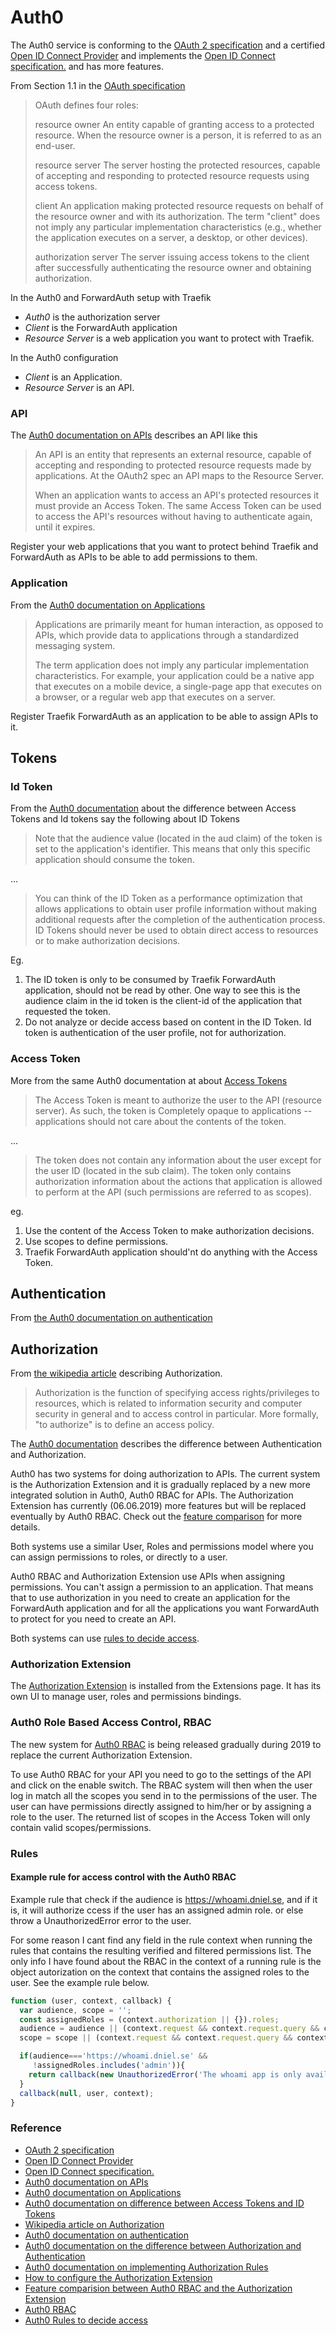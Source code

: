 # Auth0
The Auth0 service is conforming to the [OAuth 2 specification](https://tools.ietf.org/html/rfc6749)
and a certified [Open ID Connect Provider](http://openid.net/certification/) and implements the 
[Open ID Connect specification.](http://openid.net/specs/openid-connect-core-1_0.html) and has
more features.

From Section 1.1 in the [OAuth specification](https://tools.ietf.org/html/rfc6749#section-1.1)
>   OAuth defines four roles:
>
>   resource owner
>      An entity capable of granting access to a protected resource.
>      When the resource owner is a person, it is referred to as an
>      end-user.
>
>   resource server
>      The server hosting the protected resources, capable of accepting
>      and responding to protected resource requests using access tokens.
>
>   client
>      An application making protected resource requests on behalf of the
>      resource owner and with its authorization.  The term "client" does
>      not imply any particular implementation characteristics (e.g.,
>      whether the application executes on a server, a desktop, or other
>      devices).
>
>   authorization server
>      The server issuing access tokens to the client after successfully
>      authenticating the resource owner and obtaining authorization.
 
In the Auth0 and ForwardAuth setup with Traefik
- _Auth0_ is the authorization server
- _Client_ is the ForwardAuth application
- _Resource Server_ is a web application you want to protect with Traefik.

In the Auth0 configuration
- _Client_ is an Application.
- _Resource Server_ is an API.

### API
The [Auth0 documentation on APIs](https://auth0.com/docs/apis) describes an API like this
>An API is an entity that represents an external resource, capable of accepting and responding to protected resource requests 
>made by applications. At the OAuth2 spec an API maps to the Resource Server.
>
>When an application wants to access an API's protected resources it must provide an Access Token. 
>The same Access Token can be used to access the API's resources without having to authenticate again, until it expires.

Register your web applications that you want to protect behind Traefik and ForwardAuth as APIs to be able to add
permissions to them.

### Application
From the [Auth0 documentation on Applications](https://auth0.com/docs/applications)
> Applications are primarily meant for human interaction, as opposed to APIs, which provide data to applications through 
> a standardized messaging system.
>
> The term application does not imply any particular implementation characteristics. For example, your application could 
> be a native app that executes on a mobile device, a single-page app that executes on a browser, or a regular web app
> that executes on a server.

Register Traefik ForwardAuth as an application to be able to assign APIs to it.

## Tokens
### Id Token
From the [Auth0 documentation](https://auth0.com/docs/api-auth/tutorials/adoption/api-tokens#access-vs-id-tokens) about 
the difference between Access Tokens and Id tokens say the following about ID Tokens

>Note that the audience value (located in the aud claim) of the token is set to the application's identifier.
>This means that only this specific application should consume the token.   

...

>You can think of the ID Token as a performance optimization that allows applications to obtain user profile information
>without making additional requests after the completion of the authentication process. ID Tokens should never be used
>to obtain direct access to resources or to make authorization decisions.

Eg.
1) The ID token is only to be consumed by Traefik ForwardAuth application, should not be read by other.
   One way to see this is the audience claim in the id token is the client-id of the application that requested
   the token.
2) Do not analyze or decide access based on content in the ID Token. 
   Id token is authentication of the user profile, not for authorization.

### Access Token
More from the same Auth0 documentation at about [Access Tokens](https://auth0.com/docs/api-auth/tutorials/adoption/api-tokens#access-vs-id-tokens)

>The Access Token is meant to authorize the user to the API (resource server). As such, the token is Completely opaque 
>to applications -- applications should not care about the contents of the token.

...

>The token does not contain any information about the user except for the user ID (located in the sub claim). 
>The token only contains authorization information about the actions that application is allowed to perform at the API 
>(such permissions are referred to as scopes).

eg.
1) Use the content of the Access Token to make authorization decisions.
2) Use scopes to define permissions.
3) Traefik ForwardAuth application should'nt do anything with the Access Token.

## Authentication
From [the Auth0 documentation on authentication](https://auth0.com/docs/application-auth/current) 


## Authorization
From [the wikipedia article](https://en.wikipedia.org/wiki/Authorization) describing Authorization.
> Authorization is the function of specifying access rights/privileges to resources, which is related to information 
> security and computer security in general and to access control in particular. More formally, "to authorize" is to define an access policy.

The [Auth0 documentation](https://auth0.com/docs/authorization/concepts/authz-and-authn) describes the difference between 
Authentication and Authorization.

Auth0 has two systems for doing authorization to APIs. The current system is the Authorization Extension and it is 
gradually replaced by a new more integrated solution in Auth0, Auth0 RBAC for APIs. The Authorization Extension
has currently (06.06.2019) more features but will be replaced eventually by Auth0 RBAC. Check out the 
[feature comparison](https://auth0.com/docs/authorization/concepts/core-vs-extension) for more details.

Both systems use a similar User, Roles and permissions model where you can assign permissions to roles, or 
directly to a user.

Auth0 RBAC and Authorization Extension use APIs when assigning permissions. You can't assign a permission to an 
application. That means that to use authorization in you need to create an application for the ForwardAuth 
application and for all the applications you want ForwardAuth to protect for you need to create an API.

Both systems can use [rules to decide access](https://auth0.com/docs/authorization/concepts/authz-rules).

### Authorization Extension
The [Authorization Extension](https://auth0.com/docs/architecture-scenarios/spa-api/part-2#configure-the-authorization-extension) is
installed from the Extensions page. It has its own UI to manage user, roles and permissions bindings. 

### Auth0 Role Based Access Control, RBAC
The new system for [Auth0 RBAC](https://auth0.com/docs/authorization) is being released gradually during 2019 to replace 
the current Authorization Extension.    

To use Auth0 RBAC for your API you need to go to the settings of the API and click on the enable switch.
The RBAC system will then when the user log in match all the scopes you send in to the permissions of the user. 
The user can have permissions directly assigned to him/her or by assigning a role to the user.
The returned list of scopes in the Access Token will only contain valid scopes/permissions.

### Rules
#### Example rule for access control with the Auth0 RBAC
Example rule that check if the audience is https://whoami.dniel.se, and if it is, it will authorize 
ccess if the user has an assigned admin role. or else throw a UnauthorizedError error to the user. 

For some reason I cant find any field in the rule context when running the rules that contains the resulting 
verified and filtered permissions list. The only info I have found about the RBAC in the context of a running rule is the
object autorization on the context that contains the assigned roles to the user. See the example rule below.

```javascript
function (user, context, callback) {
  var audience, scope = '';
  const assignedRoles = (context.authorization || {}).roles;
  audience = audience || (context.request && context.request.query && context.request.query.audience);  
  scope = scope || (context.request && context.request.query && context.request.query.scope);

  if(audience==='https://whoami.dniel.se' && 
     !assignedRoles.includes('admin')){
    return callback(new UnauthorizedError('The whoami app is only available to people in the admin group.'));
  }
  callback(null, user, context);
}
```


### Reference
- [OAuth 2 specification](https://tools.ietf.org/html/rfc6749)
- [Open ID Connect Provider](http://openid.net/certification/)
- [Open ID Connect specification.](http://openid.net/specs/openid-connect-core-1_0.html)
- [Auth0 documentation on APIs](https://auth0.com/docs/apis)
- [Auth0 documentation on Applications](https://auth0.com/docs/applications)
- [Auth0 documentation on difference between Access Tokens and ID Tokens](https://auth0.com/docs/api-auth/tutorials/adoption/api-tokens#access-vs-id-tokens)
- [Wikipedia article on Authorization](https://en.wikipedia.org/wiki/Authorization)
- [Auth0 documentation on authentication](https://auth0.com/docs/application-auth/current) 
- [Auth0 documentation on the difference between Authorization and Authentication](https://auth0.com/docs/authorization/concepts/authz-and-authn)
- [Auth0 documentation on implementing Authorization Rules](https://auth0.com/docs/authorization/concepts/authz-rules)
- [How to configure the Authorization Extension](https://auth0.com/docs/architecture-scenarios/spa-api/part-2#configure-the-authorization-extension)
- [Feature comparision between Auth0 RBAC and the Authorization Extension](https://auth0.com/docs/authorization/concepts/core-vs-extension)
- [Auth0 RBAC](https://auth0.com/docs/authorization)
- [Auth0 Rules to decide access](https://auth0.com/docs/authorization/concepts/authz-rules)